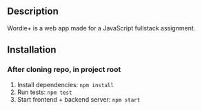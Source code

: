 
## Description

Wordie+ is a web app made for a JavaScript fullstack assignment.

## Installation

### After cloning repo, in project root
1. Install dependencies: `npm install`
2. Run tests: `npm test`
3. Start frontend + backend server: `npm start`

